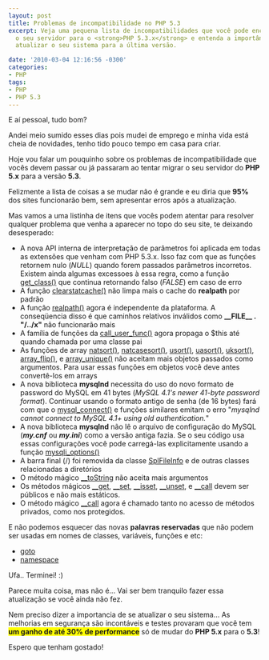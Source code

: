 ```yaml
---
layout: post
title: Problemas de incompatibilidade no PHP 5.3
excerpt: Veja uma pequena lista de incompatibilidades que você pode encontrar ao atualizar
  o seu servidor para o <strong>PHP 5.3.x</strong> e entenda a importância de sempre
  atualizar o seu sistema para a última versão.

date: '2010-03-04 12:16:56 -0300'
categories:
- PHP
tags:
- PHP
- PHP 5.3
---
```

E aí pessoal, tudo bom?

Andei meio sumido esses dias pois mudei de emprego e minha vida está cheia de novidades, tenho tido pouco tempo em casa para criar.

Hoje vou falar um pouquinho sobre os problemas de incompatibilidade que vocês devem passar ou já passaram ao tentar migrar o seu servidor do <strong>PHP 5.x</strong> para a versão <strong>5.3</strong>.

Felizmente a lista de coisas a se mudar não é grande e eu diria que <strong>95%</strong> dos sites funcionarão bem, sem apresentar erros após a atualização.

Mas vamos a uma listinha de itens que vocês podem atentar para resolver qualquer problema que venha a aparecer no topo do seu site, te deixando desesperado:

<ul>
<li>A nova API interna de interpretação de parâmetros foi aplicada em todas as extensões que venham com PHP 5.3.x. Isso faz com que as funções retornem nulo (<em>NULL</em>) quando forem passados parâmetros incorretos. Existem ainda algumas excessoes à essa regra, como a função <a href="http://www.php.net/manual/pt_BR/function.get-class.php">get_class()</a> que continua retornando falso (<em>FALSE</em>) em caso de erro</li>
<li>A função <a href="http://www.php.net/manual/pt_BR/function.clearstatcache.php">clearstatcache()</a> não limpa mais o cache do <strong>realpath</strong> por padrão</li>
<li>A função <a href="http://us3.php.net/manual/en/function.realpath.php">realpath()</a> agora é independente da plataforma. A conseqüencia disso é que caminhos relativos inválidos como <strong>__FILE__ . "/../x"</strong> não funcionarão mais</li>
<li>A família de funções da <a href="http://us2.php.net/manual/en/function.call-user-func.php">call_user_func()</a> agora propaga o $this até quando chamada por uma classe pai</li>
<li>As funções de array <a href="http://us2.php.net/manual/en/function.natsort.php">natsort()</a>,      <a href="http://us3.php.net/manual/en/function.natcasesort.php">natcasesort()</a>, <a href="http://us.php.net/manual/en/function.usort.php">usort()</a>,      <a href="http://us2.php.net/manual/en/function.uasort.php">uasort()</a>, <a href="http://us3.php.net/manual/en/function.uksort.php">uksort()</a>,      <a href="http://us2.php.net/manual/en/function.array-flip.php">array_flip()</a>, e <a href="http://us2.php.net/manual/en/function.array-unique.php">array_unique()</a> não aceitam mais objetos passados como argumentos. Para usar essas funções em objetos você deve antes convertê-los em arrays</li>
<li>A nova biblioteca <strong>mysqlnd</strong> necessita do uso do novo formato de password do MySQL em 41 bytes (<em>MySQL 4.1's newer 41-byte password format</em>). Continuar usando o formato antigo de senha (de 16 bytes) fará com que o <a href="http://us3.php.net/manual/en/function.mysql-connect.php">mysql_connect()</a> e funções similares emitam o erro "<em>mysqlnd cannot connect to MySQL 4.1+ using old authentication.</em>"</li>
<li>A nova biblioteca <strong>mysqlnd</strong> não lê o arquivo de configuração do MySQL (<strong><em>my.cnf</em></strong> ou <strong><em>my.ini</em></strong>) como a versão antiga fazia. Se o seu código usa essas configurações você pode carregá-las explicitamente usando a função <a href="http://us.php.net/manual/en/mysqli.options.php">mysqli_options()</a></li>
<li>A barra final (/) foi removida da classe <a href="http://us2.php.net/manual/en/class.splfileinfo.php">SplFileInfo</a> e de outras classes relacionadas a diretórios</li>
<li>O método mágico <a href="http://us.php.net/manual/en/language.oop5.magic.php">__toString</a> não aceita mais argumentos</li>
<li>Os métodos mágicos <a href="http://us2.php.net/manual/en/language.oop5.overloading.php">__get</a>, <a href="http://us2.php.net/manual/en/language.oop5.overloading.php">__set</a>, <a href="http://us2.php.net/manual/en/language.oop5.overloading.php">__isset</a>, <a href="http://us2.php.net/manual/en/language.oop5.overloading.php">__unset</a>, e <a href="http://us3.php.net/manual/en/language.oop5.overloading.php">__call</a> devem ser públicos e não mais estáticos.</li>
<li>O método mágico <a href="http://us3.php.net/manual/en/language.oop5.overloading.php">__call</a> agora é chamado tanto no acesso de métodos privados, como nos protegidos.</li>
</ul>
E não podemos esquecer das novas <strong>palavras reservadas</strong> que não podem ser usadas em nomes de classes, variáveis, funções e etc:

<ul>
<li><a href="http://us3.php.net/manual/en/control-structures.goto.php">goto</a></li>
<li><a href="http://us3.php.net/manual/en/language.namespaces.php">namespace</a></li>
</ul>
Ufa.. Terminei! :)

Parece muita coisa, mas não é... Vai ser bem tranquilo fazer essa atualização se você ainda não fez.

Nem preciso dizer a importancia de se atualizar o seu sistema... As melhorias em segurança são incontáveis e testes provaram que você tem <strong style="background: yellow">um ganho de até 30% de performance</strong> só de mudar do <strong>PHP 5.x</strong> para o <strong>5.3</strong>!

Espero que tenham gostado!

